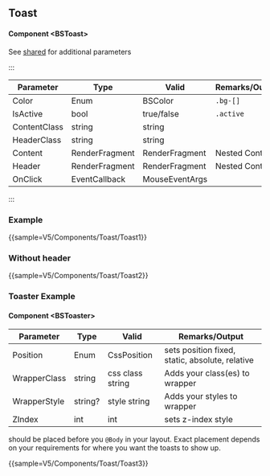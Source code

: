 ﻿## Toast

#### Component \<BSToast\>
See [shared](layout/shared) for additional parameters    

:::

| Parameter    | Type           | Valid          | Remarks/Output | 
|--------------|----------------|----------------|----------------|
| Color        | Enum           | BSColor        | `.bg-[]`       | {.table-striped .p-2}
| IsActive     | bool           | true/false     | `.active`      |
| ContentClass | string         | string         |                |
| HeaderClass  | string         | string         |                |
| Content      | RenderFragment | RenderFragment | Nested Content |
| Header       | RenderFragment | RenderFragment | Nested Content |
| OnClick      | EventCallback  | MouseEventArgs |                |

:::

### Example

{{sample=V5/Components/Toast/Toast1}}

### Without header
{{sample=V5/Components/Toast/Toast2}}


### Toaster Example
#### Component \<BSToaster\>
| Parameter    | Type    | Valid            | Remarks/Output                                  | 
|--------------|---------|------------------|-------------------------------------------------|
| Position     | Enum    | CssPosition      | sets position fixed, static, absolute, relative | {.table-striped .p-2}
| WrapperClass | string  | css class string | Adds your class(es) to wrapper                  | 
| WrapperStyle | string? | style string     | Adds your styles to wrapper                     |
| ZIndex       | int     | int              | sets z-index style                              |

<BSToaster/> should be placed before you `@Body` in your layout. Exact placement depends on your requirements for where you want the toasts to show up. 

{{sample=V5/Components/Toast/Toast3}}
